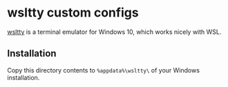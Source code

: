 # wsltty custom configs

[wsltty](https://github.com/mintty/wsltty) is a terminal emulator for Windows 10, which works nicely with WSL.

## Installation ##

Copy this directory contents to `%appdata%\wsltty\` of your Windows installation.
